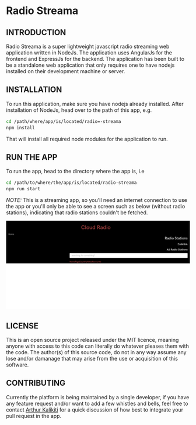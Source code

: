 # Radio Streama

## INTRODUCTION

Radio Streama is a super lightweight javascript radio streaming web application written in NodeJs.
The application uses AngularJs for the frontend and ExpressJs for the backend.
The application has been built to be a standalone web application that only requires one to have nodejs installed on their development machine or server.

## INSTALLATION

To run this application, make sure you have nodejs already installed.
After installation of NodeJs, head over to the path of this app, e.g.

```bash
cd /path/where/app/is/located/radio=-streama
npm install
```

That will install all required node modules for the application to run.

## RUN THE APP

To run the app, head to the directory where the app is, i.e

```bash
cd /path/to/where/the/app/is/located/radio-streama
npm run start
```

*NOTE:* This is a streaming app, so you'll need an internet connection to use the app or you'll only be able to see a screen such as below (without radio stations), indicating that radio stations couldn't be fetched.

![Cloud Radio No Internet](public/img/core-img/Cloud-Radio.png)

## LICENSE

This is an open source project released under the MIT licence, meaning anyone with access to this code can literally do whatever pleases them with the code.
The author(s) of this source code, do not in any way assume any lose and/or damanage that may arise from the use or acquisition of this software.

## CONTRIBUTING

Currently the platform is being maintained by a single developer, if you have any feature request and/or want to add a few whistles and bells, feel free to contact [Arthur Kalikiti](https://github.com/arthurkay) for a quick discussion of how best to integrate your pull request in the app.
